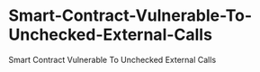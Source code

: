 # Smart-Contract-Vulnerable-To-Unchecked-External-Calls
Smart Contract Vulnerable To Unchecked External Calls
